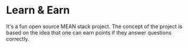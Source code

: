 # Learn & Earn
It's a fun open source MEAN stack project. The concept of the project is based on the idea that one can earn points if they answer questions correctly.
